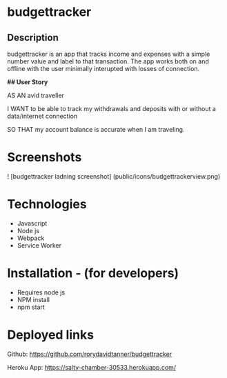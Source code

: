 # budgettracker

## Description

budgettracker is an app that tracks income and expenses with a simple number value and label to that transaction. The app works both on and offline with the user minimally interupted with losses of connection.

**## User Story**

AS AN avid traveller

I WANT to be able to track my withdrawals and deposits with or without a data/internet connection

SO THAT my account balance is accurate when I am traveling.

# Screenshots

! [budgettracker ladning screenshot] (public/icons/budgettrackerview.png)

# Technologies 

 - Javascript 
 - Node js
 - Webpack
 - Service Worker

 # Installation - (for developers)

 - Requires node js
 - NPM install
 - npm start

 # Deployed links 

 Github: https://github.com/rorydavidtanner/budgettracker

 Heroku App: https://salty-chamber-30533.herokuapp.com/ 